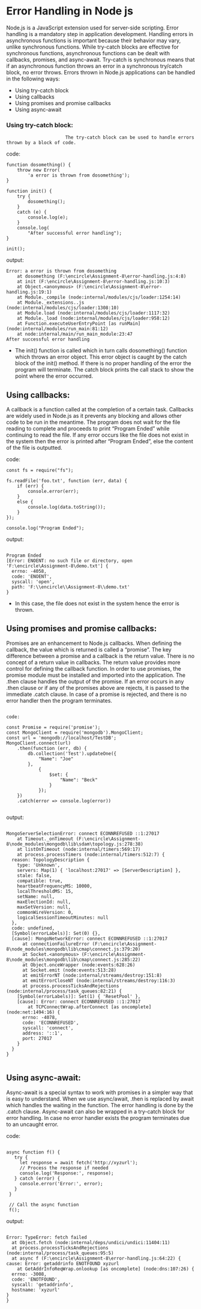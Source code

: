 # Error Handling in Node js


Node.js is a JavaScript extension used for server-side scripting. Error handling is a mandatory step in application development. Handling errors in asynchronous functions is important because their behavior may vary, unlike synchronous functions. While try-catch blocks are effective for synchronous functions, asynchronous functions can be dealt with callbacks, promises, and async-await. Try-catch is synchronous means that if an asynchronous function throws an error in a synchronous try/catch block, no error throws. Errors thrown in Node.js applications can be handled in the following ways:

 - Using try-catch block
 - Using callbacks
 - Using promises and promise callbacks
 - Using async-await


### Using try-catch block:
                          The try-catch block can be used to handle errors thrown by a block of code. 


code:


```
function dosomething() {
	throw new Error(
		'a error is thrown from dosomething');
}

function init() {
	try {
		dosomething();
	}
	catch (e) {
		console.log(e);
	}
	console.log(
		"After successful error handling");
}

init();
```

output:

```
Error: a error is thrown from dosomething
    at dosomething (F:\encircle\Assignment-8\error-handling.js:4:8)
    at init (F:\encircle\Assignment-8\error-handling.js:10:3)
    at Object.<anonymous> (F:\encircle\Assignment-8\error-handling.js:19:1)
    at Module._compile (node:internal/modules/cjs/loader:1254:14)
    at Module._extensions..js (node:internal/modules/cjs/loader:1308:10)
    at Module.load (node:internal/modules/cjs/loader:1117:32)
    at Module._load (node:internal/modules/cjs/loader:958:12)
    at Function.executeUserEntryPoint [as runMain] (node:internal/modules/run_main:81:12)
    at node:internal/main/run_main_module:23:47
After successful error handling

```

  - The init() function is called which in turn calls dosomething() function which throws an error object. This error   object is caught by the catch block of the init() method. If there is no proper handling of the error the program will terminate. The catch block prints the call stack to show the point where the error occurred. 


## Using callbacks: 

A callback is a function called at the completion of a certain task. Callbacks are widely used in Node.js as it prevents any blocking and allows other code to be run in the meantime. The program does not wait for the file reading to complete and proceeds to print “Program Ended” while continuing to read the file. If any error occurs like the file does not exist in the system then the error is printed after “Program Ended”, else the content of the file is outputted. 


code:

```
const fs = require("fs");

fs.readFile('foo.txt', function (err, data) {
	if (err) {
		console.error(err);
	}
	else {
		console.log(data.toString());
	}
});

console.log("Program Ended");

```

output:

```

Program Ended
[Error: ENOENT: no such file or directory, open 'F:\encircle\Assignment-8\demo.txt'] {
  errno: -4058,
  code: 'ENOENT',
  syscall: 'open',
  path: 'F:\\encircle\\Assignment-8\\demo.txt'
}

```

 - In this case, the file does not exist in the system hence the error is thrown.



 ## Using promises and promise callbacks:
 
  Promises are an enhancement to Node.js callbacks. When defining the callback, the value which is returned is called a “promise”. The key difference between a promise and a callback is the return value. There is no concept of a return value in callbacks. The return value provides more control for defining the callback function. In order to use promises, the promise module must be installed and imported into the application. The .then clause handles the output of the promise. If an error occurs in any .then clause or if any of the promises above are rejects, it is passed to the immediate .catch clause. In case of a promise is rejected, and there is no error handler then the program terminates.


```

code:

const Promise = require('promise');
const MongoClient = require('mongodb').MongoClient;
const url = 'mongodb://localhost/TestDB';
MongoClient.connect(url)
	.then(function (err, db) {
		db.collection('Test').updateOne({
			"Name": "Joe"
		},
			{
				$set: {
					"Name": "Beck"
				}
			});
	})
	.catch(error => console.log(error))


```

output:


```

MongoServerSelectionError: connect ECONNREFUSED ::1:27017
    at Timeout._onTimeout (F:\encircle\Assignment-8\node_modules\mongodb\lib\sdam\topology.js:278:38)
    at listOnTimeout (node:internal/timers:569:17)
    at process.processTimers (node:internal/timers:512:7) {
  reason: TopologyDescription {
    type: 'Unknown',
    servers: Map(1) { 'localhost:27017' => [ServerDescription] },
    stale: false,
    compatible: true,
    heartbeatFrequencyMS: 10000,
    localThresholdMS: 15,
    setName: null,
    maxElectionId: null,
    maxSetVersion: null,
    commonWireVersion: 0,
    logicalSessionTimeoutMinutes: null
  },
  code: undefined,
  [Symbol(errorLabels)]: Set(0) {},
  [cause]: MongoNetworkError: connect ECONNREFUSED ::1:27017
      at connectionFailureError (F:\encircle\Assignment-8\node_modules\mongodb\lib\cmap\connect.js:379:20)
      at Socket.<anonymous> (F:\encircle\Assignment-8\node_modules\mongodb\lib\cmap\connect.js:285:22)
      at Object.onceWrapper (node:events:628:26)
      at Socket.emit (node:events:513:28)
      at emitErrorNT (node:internal/streams/destroy:151:8)
      at emitErrorCloseNT (node:internal/streams/destroy:116:3)
      at process.processTicksAndRejections (node:internal/process/task_queues:82:21) {
    [Symbol(errorLabels)]: Set(1) { 'ResetPool' },
    [cause]: Error: connect ECONNREFUSED ::1:27017
        at TCPConnectWrap.afterConnect [as oncomplete] (node:net:1494:16) {
      errno: -4078,
      code: 'ECONNREFUSED',
      syscall: 'connect',
      address: '::1',
      port: 27017
    }
  }
}


```

## Using async-await:

 Async-await is a special syntax to work with promises in a simpler way that is easy to understand. When we use async/await, .then is replaced by await which handles the waiting in the function. The error handling is done by the .catch clause. Async-await can also be wrapped in a try-catch block for error handling. In case no error handler exists the program terminates due to an uncaught error. 


 code:

 ```

 async function f() {
    try {
      let response = await fetch('http://xyzurl');
      // Process the response if needed
      console.log('Response:', response);
    } catch (error) {
      console.error('Error:', error);
    }
  }
  
  // Call the async function
  f();

  ```

  output:


  ```

  Error: TypeError: fetch failed
    at Object.fetch (node:internal/deps/undici/undici:11404:11)
    at process.processTicksAndRejections (node:internal/process/task_queues:95:5)
    at async f (F:\encircle\Assignment-8\error-handling.js:64:22) {
  cause: Error: getaddrinfo ENOTFOUND xyzurl
      at GetAddrInfoReqWrap.onlookup [as oncomplete] (node:dns:107:26) {
    errno: -3008,
    code: 'ENOTFOUND',
    syscall: 'getaddrinfo',
    hostname: 'xyzurl'
  }
}


```

